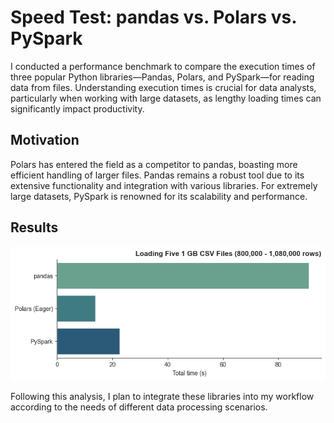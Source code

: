 # Speed Test: pandas vs. Polars vs. PySpark

I conducted a performance benchmark to compare the execution times of three popular Python libraries—Pandas, Polars, and PySpark—for reading data from files. Understanding execution times is crucial for data analysts, particularly when working with large datasets, as lengthy loading times can significantly impact productivity.

## Motivation
Polars has entered the field as a competitor to pandas, boasting more efficient handling of larger files. 
Pandas remains a robust tool due to its extensive functionality and integration with various libraries. 
For extremely large datasets, PySpark is renowned for its scalability and performance.

## Results

![Speed test](speed_test.png)

Following this analysis, I plan to integrate these libraries into my workflow according to the needs of different data processing scenarios.
